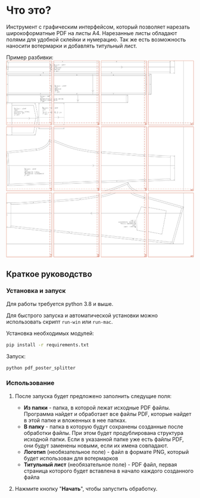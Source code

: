 # Что это?
Инструмент с графическим интерфейсом, который позволяет нарезать широкоформатные PDF на листы A4. Нарезанные листы обладают полями для удобной склейки и нумерацию.
Так же есть возможность наносити вотермарки и добавлять титульный лист.

Пример разбивки:
![](readme_assets/example.jpg)

## Краткое руководство
### Установка и запуск
Для работы требуется python 3.8 и выше.

Для быстрого запуска и автоматической установки можно использовать скрипт `run-win` или `run-mac`.

Установка необходимых модулей:
```bat
pip install -r requirements.txt
```
Запуск:
```bat
python pdf_poster_splitter
```
### Использование
1. После запуска будет предложено заполнить следущие поля:
    - **Из папки** - папка, в которой лежат исходные PDF файлы. Программа найдет и обработает все файлы PDF, которые найдет в этой папке и вложенных в нее папках.
    - **В папку** - папка в которую будут сохранены созданные после обработки файлы. При этом будет продублирована структура исходной папки. Если в указанной папке уже есть файлы PDF, они будут заменены новыми, если их имена совпадают. 
    - **Логотип** (необязательное поле) - файл в формате PNG, который будет использован для вотермарков 
    - **Титульный лист** (необязательное поле)  - PDF файл, первая страница которого будет вставлена в начало каждого созданного файла 

2. Нажмите кнопку "**Начать**", чтобы запустить обработку. 
